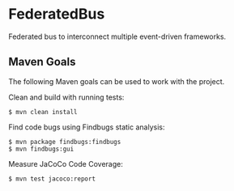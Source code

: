 # FederatedBus
Federated bus to interconnect multiple event-driven frameworks.


## Maven Goals

The following Maven goals can be used to work with the project.

Clean and build with running tests:
```
$ mvn clean install
```

Find code bugs using Findbugs static analysis:
```
$ mvn package findbugs:findbugs
$ mvn findbugs:gui
```

Measure JaCoCo Code Coverage:
```
$ mvn test jacoco:report
```